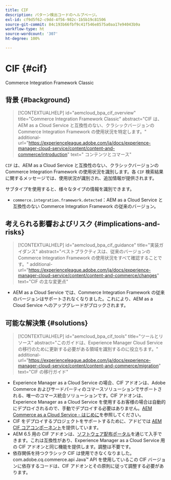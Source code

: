 ```yaml
---
title: CIF
description: パターン検出コードのヘルプページ。
exl-id: cf9d5f62-c9dd-4f56-982c-1b5b19c81506
source-git-commit: 84c193b66fbf9c41f546e8575a0aa17e94043b9a
workflow-type: ht
source-wordcount: '307'
ht-degree: 100%

---
```


# CIF {#cif}

Commerce Integration Framework Classic

## 背景 {#background}

>[!CONTEXTUALHELP]
>id="aemcloud_bpa_cif_overview"
>title="Commerce Integration Framework Classic"
>abstract="CIF は、AEM as a Cloud Service と互換性のない、クラシックバージョンの Commerce Integration Framework の使用状況を特定します。"
>additional-url="https://experienceleague.adobe.com/ja/docs/experience-manager-cloud-service/content/content-and-commerce/introduction" text=" コンテンツとコマース"

`CIF` は、AEM as a Cloud Service と互換性のない、クラシックバージョンの Commerce Integration Framework の使用状況を識別します。各 `CIF` 検索結果に関するメッセージでは、使用状況が識別され、追加情報が提供されます。

サブタイプを使用すると、様々なタイプの情報を識別できます。

* `commerce.integration.framework.detected`：AEM as a Cloud Service と互換性のない Commerce Integration Framework の従来のバージョン。


## 考えられる影響およびリスク {#implications-and-risks}

>[!CONTEXTUALHELP]
>id="aemcloud_bpa_cif_guidance"
>title="実装ガイダンス"
>abstract="ベストプラクティスは、従来のバージョンの Commerce Integration Framework の使用状況をすべて確認することです。"
>additional-url="https://experienceleague.adobe.com/ja/docs/experience-manager-cloud-service/content/content-and-commerce/changes" text="CIF の主な変更点"

* AEM as a Cloud Service では、Commerce Integration Framework の従来のバージョンはサポートされなくなりました。これにより、AEM as a Cloud Service へのアップグレードがブロックされます。

## 可能な解決策 {#solutions}

>[!CONTEXTUALHELP]
>id="aemcloud_bpa_cif_tools"
>title="ツールとリソース"
>abstract="このガイドは、Experience Manager Cloud Service の移行のために更新する必要がある領域を識別するのに役立ちます。"
>additional-url="https://experienceleague.adobe.com/ja/docs/experience-manager-cloud-service/content/content-and-commerce/migration" text="CIF の移行ガイド"

* Experience Manager as a Cloud Service の場合、CIF アドオンは、Adobe Commerce およびサードパーティのコマースソリューションでサポートされる、唯一のコマース統合ソリューションです。CIF アドオンは、Experience Manager as a Cloud Service を使用するお客様の場合は自動的にデプロイされるので、手動でデプロイする必要はありません。[AEM Commerce as a Cloud Service - はじめに](https://experienceleague.adobe.com/ja/docs/experience-manager-cloud-service/content/content-and-commerce/storefront/getting-started)を参照してください。
* CIF をデプロイするプロジェクトをサポートするために、アドビでは [AEM CIF コアコンポーネント](https://github.com/adobe/aem-core-cif-components)を提供しています。
* AEM 6.5 用の CIF アドオンは、[ソフトウェア配布ポータル](https://experience.adobe.com/#/downloads/content/software-distribution/en/aem.html)を通じて入手できます。これは互換性があり、Experience Manager as a Cloud Service 用の CIF アドオンと同じ機能を提供します。調整は不要です。
* 依存関係を持つクラシック CIF は使用できなくなりました。com.adobe.cq.commerce.api Java™ API を使用しているこの CIF バージョンに依存するコードは、CIF アドオンとその原則に従って調整する必要があります。
